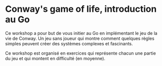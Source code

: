 # Conway's game of life, introduction au Go

Ce workshop a pour but de vous initier au Go en implémentant le jeu de la vie de Conway. Un jeu sans joueur qui montre comment quelques règles simples peuvent créer des systèmes complexes et fascinants.

Ce workshop est organisé en exercices qui représente chacun une partie du jeu et qui montent en difficulté (en moyenne).
